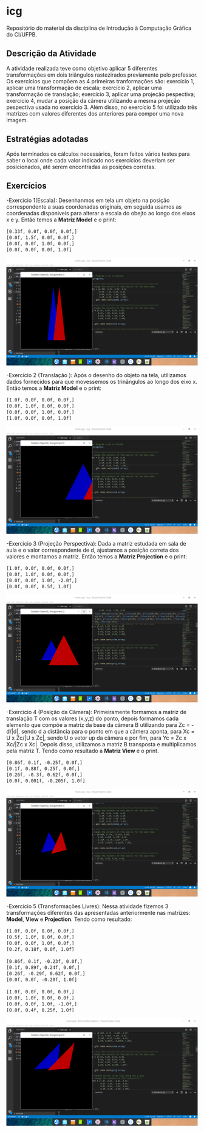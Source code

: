 # icg
Repositório do material da disciplina de Introdução à Computação Gráfica do CI/UFPB.

## Descrição da Atividade
A atividade realizada teve como objetivo aplicar 5 diferentes transformações em dois triângulos rastezirados previamente pelo professor. Os exercícios que compõem as 4 primeiras tranformações são: exercício 1, aplicar uma transformação de escala; exercício 2, aplicar uma transformação de translação; exercício 3, aplicar uma   projeção pespectiva; exercício 4, mudar a posição da câmera utilizando a mesma projeção pespectiva usada no exercício 3. Além disso, no exercício 5 foi utilizado três matrizes com valores diferentes dos anteriores para compor uma nova imagem.

## Estratégias adotadas
Após terminados os cálculos necessários, foram feitos vários testes para saber o local onde cada valor indicado nos exercícios deveriam ser posicionados, até serem encontradas as posições corretas.

## Exercícios
   -Exercício 1(Escala): Desenhanmos em tela um objeto na posição correspondente a suas coordenadas originais, em seguida usamos as coordenadas disponiveis para alterar a escala     do obejto ao longo dos eixos x e y. Então temos a **Matriz Model** e o print: 

    [0.33f, 0.0f, 0.0f, 0.0f,]
    [0.0f, 1.5f, 0.0f, 0.0f,]
    [0.0f, 0.0f, 1.0f, 0.0f,]
    [0.0f, 0.0f, 0.0f, 1.0f]
   ![exercicio1](https://github.com/matheusces/atividade1ICG/blob/master/exer1Print.png)

   -Exercício 2 (Translação ): Após o desenho do objeto na tela, utilizamos dados fornecidos para que movessemos os trinângulos ao longo dos eixo x. Então temos a **Matriz           Model** e o print:

    [1.0f, 0.0f, 0.0f, 0.0f,]
    [0.0f, 1.0f, 0.0f, 0.0f,]
    [0.0f, 0.0f, 1.0f, 0.0f,]
    [1.0f, 0.0f, 0.0f, 1.0f]
   ![exercicio2](https://github.com/matheusces/atividade1ICG/blob/master/exer2Print.png)

   -Exercício 3 (Projeção Perspectiva): Dada a matriz estudada em sala de aula e o valor correspondente de d, ajustamos a posição correta dos valores e montamos a matriz. Então     temos a **Matriz Projection** e o print:

    [1.0f, 0.0f, 0.0f, 0.0f,]
    [0.0f, 1.0f, 0.0f, 0.0f,]
    [0.0f, 0.0f, 1.0f, -2.0f,]
    [0.0f, 0.0f, 0.5f, 1.0f]
   ![exercicio3](https://github.com/matheusces/atividade1ICG/blob/master/exer3Print.png)

   -Exercício 4 (Posição da Câmera): Primeiramente formamos a matriz de translação T com os valores (x,y,z) do ponto, depois formamos cada elemento que compõe a matriz da base       da câmera B utilizando para Zc = -d/|d|, sendo d a distância para o ponto em que a câmera aponta, para Xc = U x Zc/|U x Zc|, sendo U o vetor up da câmera e por fim, para Yc     = Zc x Xc/|Zc x Xc|. Depois disso, utilizamos a matriz B transposta e multiplicamos pela matriz T. Tendo como resultado a **Matriz View** e o print.      

    [0.86f, 0.1f, -0.25f, 0.0f,]
    [0.1f, 0.88f, 0.25f, 0.0f,]
    [0.26f, -0.3f, 0.62f, 0.0f,]
    [0.0f, 0.001f, -0.205f, 1.0f]
![exercicio4](https://github.com/matheusces/atividade1ICG/blob/master/exer4Print.png)

   -Exercício 5 (Transformações Livres): Nessa atividade fizemos 3 transformações diferentes das apresentadas anteriormente nas matrizes: **Model**, **View** e **Projection**.       Tendo como resultado:

    [1.0f, 0.0f, 0.0f, 0.0f,]
    [0.5f, 1.0f, 0.0f, 0.0f,]
    [0.0f, 0.0f, 1.0f, 0.0f,]
    [0.2f, 0.18f, 0.0f, 1.0f]

    [0.86f, 0.1f, -0.23f, 0.0f,]
    [0.1f, 0.89f, 0.24f, 0.0f,]
    [0.26f, -0.29f, 0.62f, 0.0f,]
    [0.0f, 0.0f, -0.20f, 1.0f]

    [1.0f, 0.0f, 0.0f, 0.0f,]
    [0.0f, 1.0f, 0.0f, 0.0f,]
    [0.0f, 0.0f, 1.0f, -1.0f,]
    [0.0f, 0.4f, 0.25f, 1.0f]
   ![exercicio5](https://github.com/matheusces/atividade1ICG/blob/master/exer5Print.png)

